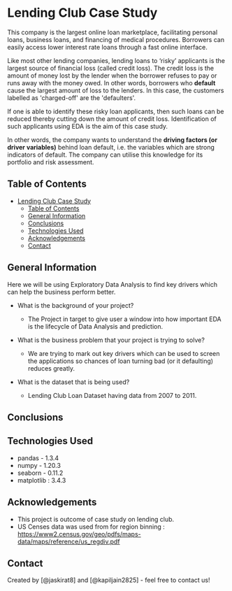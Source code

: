 # Lending Club Case Study

This company is the largest online loan marketplace, facilitating personal loans, business loans, and financing of medical procedures. Borrowers can easily access lower interest rate loans through a fast online interface.

Like most other lending companies, lending loans to ‘risky’ applicants is the largest source of financial loss (called credit loss). The credit loss is the amount of money lost by the lender when the borrower refuses to pay or runs away with the money owed. In other words, borrowers who  **default**  cause the largest amount of loss to the lenders. In this case, the customers labelled as 'charged-off' are the 'defaulters'.

If one is able to identify these risky loan applicants, then such loans can be reduced thereby cutting down the amount of credit loss. Identification of such applicants using EDA is the aim of this case study.

In other words, the company wants to understand the  **driving factors (or driver variables)** behind loan default, i.e. the variables which are strong indicators of default. The company can utilise this knowledge for its portfolio and risk assessment.

## Table of Contents

- [Lending Club Case Study](#lending-club-case-study)
  - [Table of Contents](#table-of-contents)
  - [General Information](#general-information)
  - [Conclusions](#conclusions)
  - [Technologies Used](#technologies-used)
  - [Acknowledgements](#acknowledgements)
  - [Contact](#contact)

## General Information

Here we will be using Exploratory Data Analysis to find key drivers which can help the business perform better.

- What is the background of your project?
  - The Project in target to give user a window into how important EDA is the lifecycle of Data Analysis and prediction.  

- What is the business problem that your project is trying to solve?
  - We are trying to mark out key drivers which can be used to screen the applications so chances of loan turning bad (or it defaulting) reduces greatly.  

- What is the dataset that is being used?
  - Lending Club Loan Dataset having data from 2007 to 2011.  

## Conclusions

## Technologies Used

- pandas - 1.3.4
- numpy - 1.20.3
- seaborn - 0.11.2
- matplotlib : 3.4.3

## Acknowledgements

- This project is outcome of case study on lending club.
- US Censes data was used from for region binning : <https://www2.census.gov/geo/pdfs/maps-data/maps/reference/us_regdiv.pdf>

## Contact

Created by [@jaskirat8] and [@kapiljain2825] - feel free to contact us!
